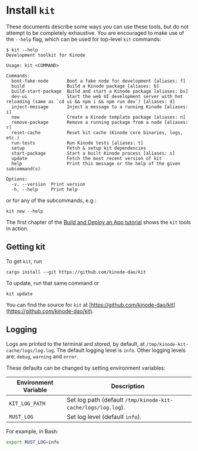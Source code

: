 # Install `kit`


These documents describe some ways you can use these tools, but do not attempt to be completely exhaustive.
You are encouraged to make use of the `--help` flag, which can be used for top-level `kit` commands:

```
$ kit --help
Development toolkit for Kinode

Usage: kit <COMMAND>

Commands:
  boot-fake-node       Boot a fake node for development [aliases: f]
  build                Build a Kinode package [aliases: b]
  build-start-package  Build and start a Kinode package [aliases: bs]
  dev-ui               Start the web UI development server with hot reloading (same as `cd ui && npm i && npm run dev`) [aliases: d]
  inject-message       Inject a message to a running Kinode [aliases: i]
  new                  Create a Kinode template package [aliases: n]
  remove-package       Remove a running package from a node [aliases: r]
  reset-cache          Reset kit cache (Kinode core binaries, logs, etc.)
  run-tests            Run Kinode tests [aliases: t]
  setup                Fetch & setup kit dependencies
  start-package        Start a built Kinode process [aliases: s]
  update               Fetch the most recent version of kit
  help                 Print this message or the help of the given subcommand(s)

Options:
  -v, --version  Print version
  -h, --help     Print help
```

or for any of the subcommands, e.g.:

```
kit new --help
```

The first chapter of the [Build and Deploy an App tutorial](../my_first_app/chapter_1.md) shows the `kit` tools in action.

## Getting kit

To get `kit`, run

```
cargo install --git https://github.com/kinode-dao/kit
```

To update, run that same command or

```
kit update
```

You can find the source for `kit` at [https://github.com/kinode-dao/kit](https://github.com/kinode-dao/kit).

## Logging

Logs are printed to the terminal and stored, by default, at `/tmp/kinode-kit-cache/logs/log.log`.
The default logging level is `info`. Other logging levels are: `debug`, `warning` and `error`.

These defaults can be changed by setting environment variables:

Environment Variable | Description
-------------------- | -----------
`KIT_LOG_PATH`       | Set log path (default `/tmp/kinode-kit-cache/logs/log.log`).
`RUST_LOG`           | Set log level (default `info`).

For example, in Bash:

```bash
export RUST_LOG=info
```

